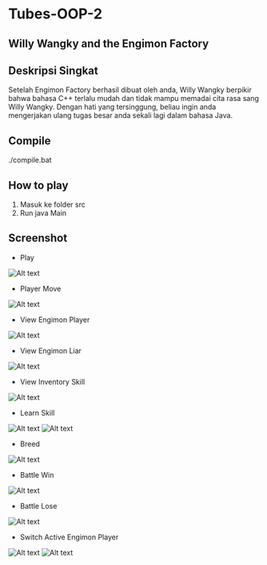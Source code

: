 # Tubes-OOP-2

## Willy Wangky and the Engimon Factory

## Deskripsi Singkat

Setelah Engimon Factory berhasil dibuat oleh anda, Willy Wangky berpikir bahwa bahasa C++ terlalu mudah dan tidak mampu memadai cita rasa sang Willy Wangky. Dengan hati yang tersinggung, beliau ingin anda mengerjakan ulang tugas besar anda sekali lagi dalam bahasa Java.

## Compile

./compile.bat

## How to play

1. Masuk ke folder src
2. Run java Main

## Screenshot

- Play

![Alt text](screenshot/play.png?raw=true "Play")

- Player Move

![Alt text](screenshot/player_move.png?raw=true "Player Move")

- View Engimon Player

![Alt text](screenshot/view_engimon_player.png?raw=true "View Engimon Player")

- View Engimon Liar

![Alt text](screenshot/view_engimon_liar.png?raw=true "View Engimon Liar")

- View Inventory Skill

![Alt text](screenshot/view_inventory_skill.png?raw=true "View Inventory Skill")

- Learn Skill

![Alt text](screenshot/learn.png?raw=true "Learn Skill")
![Alt text](screenshot/learn_2.png?raw=true "Learn Skill 2")

- Breed

![Alt text](screenshot/breed.png?raw=true "Breed")

- Battle Win

![Alt text](screenshot/battle_win.png?raw=true "Battle Win")

- Battle Lose

![Alt text](screenshot/battle_lose.png?raw=true "Battle Lose")

- Switch Active Engimon Player

![Alt text](screenshot/switch_active_engimon.png?raw=true "Switch Active Engimon Player")
![Alt text](screenshot/switch_active_engimon_2.png?raw=true "Switch Active Engimon Player 2")
